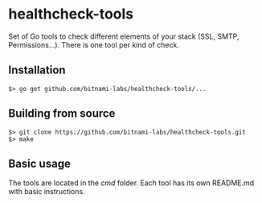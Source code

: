 # healthcheck-tools
Set of Go tools to check different elements of your stack (SSL, SMTP, Permissions...). There is one tool per kind of check.

## Installation

```
$> go get github.com/bitnami-labs/healthcheck-tools/...
```

## Building from source

```
$> git clone https://github.com/bitnami-labs/healthcheck-tools.git
$> make 
```

## Basic usage

The tools are located in the *cmd* folder. Each tool has its own README.md with basic instructions.
